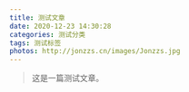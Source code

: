 ```yaml
---
title: 测试文章 
date: 2020-12-23 14:30:28 
categories: 测试分类 
tags: 测试标签 
photos: http://jonzzs.cn/images/Jonzzs.jpg 
---
```

    
 > 这是一篇测试文章。
